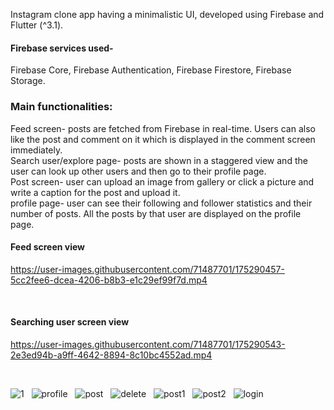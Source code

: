
Instagram clone app having a minimalistic UI, developed using Firebase and Flutter (^3.1). 

#### Firebase services used- ####
Firebase Core, Firebase Authentication, Firebase Firestore, Firebase Storage.
</br>

### Main functionalities:  ###
Feed screen- posts are fetched from Firebase in real-time. Users can also like the post and comment on it which is displayed in the comment screen immediately. </br>
Search user/explore page- posts are shown in a staggered view and the user can look up other users and then go to their profile page.</br>
Post screen- user can upload an image from gallery or click a picture and write a caption for the post and upload it. </br>
profile page- user can see their following and follower statistics and their number of posts. All the posts by that user are displayed on the profile page.</br>

#### Feed screen view ####

https://user-images.githubusercontent.com/71487701/175290457-5cc2fee6-dcea-4206-b8b3-e1c29ef99f7d.mp4

<br/>


#### Searching user screen view ####

https://user-images.githubusercontent.com/71487701/175290543-2e3ed94b-a9ff-4642-8894-8c10bc4552ad.mp4

<br/>

![1](https://user-images.githubusercontent.com/71487701/175284567-b9c9a621-01b1-4ba2-8c9c-9058e385ad1e.png)
&nbsp;  ![profile](https://user-images.githubusercontent.com/71487701/175284846-60112911-2e34-4fad-affb-bd1917bedd87.png) &nbsp;  ![post](https://user-images.githubusercontent.com/71487701/175284868-20f51387-074f-4255-825b-f7ad98ece70c.png) &nbsp;  ![delete](https://user-images.githubusercontent.com/71487701/175284911-db39e314-96fd-46b8-bbc6-f78fc510ece5.png) &nbsp;  ![post1](https://user-images.githubusercontent.com/71487701/175286306-91031e54-a31d-4971-b3ed-0f6a50e87806.png) &nbsp;  ![post2](https://user-images.githubusercontent.com/71487701/175286313-8e535ef3-5a8e-447c-a03c-aee91c85cf86.png) &nbsp;  ![login](https://user-images.githubusercontent.com/71487701/175286349-802a1600-b3a3-4d77-9ed3-963e8e7f9c1d.png)
